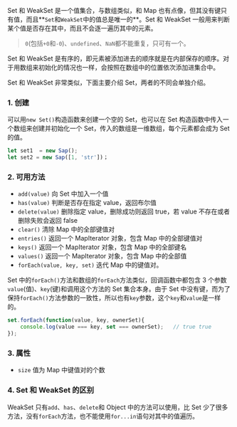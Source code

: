 Set 和 WeakSet 是一个值集合，与数组类似，和 Map 也有点像，但其没有键只有值，而且**`Set`和`WeakSet`中的值总是唯一的**。Set 和 WeakSet 一般用来判断某个值是否存在其中，而且不会逐一遍历其中的元素。

> `0`(包括`+0`和`-0`)、`undefined`、`NaN`都不能重复，只可有一个。

Set 和 WeakSet 是有序的，即元素被添加进去的顺序就是在内部保存的顺序。对于用数组来初始化的情况也一样，会按照在数组中的位置依次添加进集合中。

Set 和 WeakSet 非常类似，下面主要介绍 Set，两者的不同会单独介绍。

### 1. 创建

可以用`new Set()`构造函数来创建一个空的 Set，也可以在 Set 构造函数中传入一个数组来创建并初始化一个 Set，传入的数组是一维数组，每个元素都会成为 Set 的值。

```JavaScript
let set1  = new Sap();
let set2 = new Sap([1, 'str'])；
```

### 2. 可用方法

* `add(value)` 向 Set 中加入一个值
* `has(value)` 判断是否存在指定 value，返回布尔值
* `delete(value)` 删除指定 value，删除成功则返回 true，若 value 不存在或者删除失败会返回 false
* `clear()` 清除 Map 中的全部键值对
* `entries()` 返回一个 MapIterator 对象，包含 Map 中的全部键值对
* `keys()` 返回一个 MapIterator 对象，包含 Map 中的全部键名
* `values()` 返回一个 MapIterator 对象，包含 Map 中的全部值
* `forEach(value, key, set)` 迭代 Map 中的键值对。

Set 中的`forEach()`方法和数组的`forEach`方法类似，回调函数中都包含 3 个参数`value`(值)、`key`(键)和调用这个方法的 Set 集合本身。由于 Set 中没有键，而为了保持`forEach()`方法参数的一致性，所以也有`key`参数，这个`key`和`value`是一样的。

```JavaScript
set.forEach(function(value, key, ownerSet){
    console.log(value === key, set === ownerSet);   // true true
});
```

### 3. 属性

* `size` 值为 Map 中键值对的个数

### 4. Set 和 WeakSet 的区别

WeakSet 只有`add`、`has`、`delete`和 Object 中的方法可以使用，比 Set 少了很多方法，没有`forEach`方法，也不能使用`for...in`语句对其中的值遍历。




